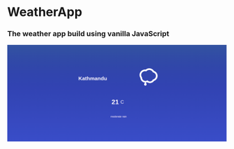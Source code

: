 # WeatherApp

### The weather app build using vanilla JavaScript

![Demo](https://github.com/HemrajRijal/WeatherApp/blob/master/Forecast.png)